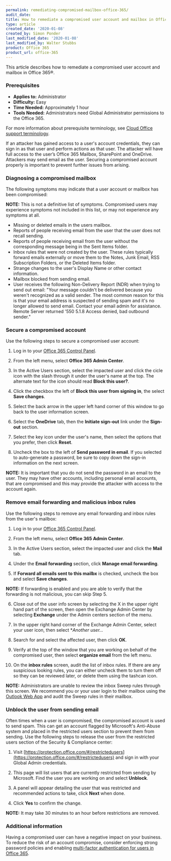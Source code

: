 ```yaml
---
permalink: remediating-compromised-mailbox-office-365/
audit_date:
title: How to remediate a compromised user account and mailbox in Office 365
type: article
created_date: '2020-01-08'
created_by: Simon Ponder
last_modified_date: '2020-01-08'
last_modified_by: Walter Stubbs
product: Office 365
product_url: office-365
---
```


This article describes how to remediate a compromised user account and mailbox in Office 365&reg;.

### Prerequisites

- **Applies to:** Administrator
- **Difficulty:** Easy
- **Time Needed:** Approximately 1 hour
- **Tools Needed:** Administrators need Global Administrator permissions to the Office 365.

For more information about prerequisite terminology, see [Cloud Office support terminology](/how-to/cloud-office-support-terminology).

If an attacker has gained access to a user's account credentials, they can sign in as that user and perform actions as that user. The attacker will have full access to the user’s Office 365 Mailbox, SharePoint and OneDrive. Attackers may send email as the user. Securing a compromised account properly is important to prevent further issues from arising.

### Diagnosing a compromised mailbox

The following symptoms may indicate that a user account or mailbox has been compromised:

**NOTE:** This is not a definitive list of symptoms. Compromised users may experience symptoms not included in this list, or may not experience any symptoms at all.

  - Missing or deleted emails in the users mailbox.
  - Reports of people receiving email from the user that the user does not recall sending.
  - Reports of people receiving email from the user without the corresponding message being in the Sent Items folder.
  - Inbox rules that were not created by the user. These rules typically forward emails externally or move them to the Notes, Junk Email, RSS Subscription Folders, or the Deleted Items folder.
  - Strange changes to the user's Display Name or other contact information.
  - Mailbox blocked from sending email.
  - User receives the following Non-Delivery Report (NDR) when trying to send out email: "Your message couldn't be delivered because you weren't recognized as a valid sender. The most common reason for this is that your email address is suspected of sending spam and it's no longer allowed to send email. Contact your email admin for assistance. Remote Server returned '550 5.1.8 Access denied, bad outbound sender."

### Secure a compromised account

Use the following steps to secure a compromised user account:

1.	Log in to your [Office 365 Control Panel](https://office365.cp.rackspace.com).

2.	From the left menu, select **Office 365 Admin Center**.

3.  In the Active Users section, select the impacted user and click the cicle icon with the slash through it under the user's name at the top. The alternate text for the icon should read **Block this user?**.

4.  Click the checkbox the left of **Block this user from signing in**, the select **Save changes**.

5.  Select the back arrow in the upper left hand corner of this window to go back to the user information screen.

6.  Select the **OneDrive** tab, then the **Initiate sign-out** link under the **Sign-out** section.

7.  Select the key icon under the user's name, then select the options that you prefer, then click **Reset**.

8.  Uncheck the box to the left of **Send password in email**. If you selected to auto-generate a password, be sure to copy down the sign-in information on the next screen. 

**NOTE:** It is important that you do not send the password in an email to the user. They may have other accounts, including personal email accounts, that are compromised and this may provide the attacker with access to the account again.

### Remove email forwarding and malicious inbox rules 

Use the following steps to remove any email forwarding and inbox rules from the user's mailbox:

1.	Log in to your [Office 365 Control Panel](https://office365.cp.rackspace.com).

2.	From the left menu, select **Office 365 Admin Center**.

3.  In the Active Users section, select the impacted user and click the **Mail** tab.

4.  Under the **Email forwarding** section, click **Manage email forwarding**.

5.  If **Forward all emails sent to this mailbx** is checked, uncheck the box and select **Save changes**.

**NOTE:** If forwarding is enabled and you are able to verify that the forwarding is not malicious, you can skip Step 5.

6.  Close out of the user info screen by selecting the X in the upper right hand part of the screen, then open the Exchange Admin Center by selecting **Exchange** under the Admin centers section of the menu.

7.  In the upper right hand corner of the Exchange Admin Center, select your user icon, then select **Another user...*

8.  Search for and select the affected user, then click **OK**.

9.  Verify at the top of the window that you are working on behalf of the compromised user, then select **organize email** from the left menu.

10.  On the **inbox rules** screen, audit the list of inbox rules. If there are any suspicious looking rules, you can either uncheck them to turn them off so they can be reviewed later, or delete them using the tashcan icon.

**NOTE:** Administrators are unable to review the inbox Sweep rules through this screen. We recommend you or your user login to their mailbox using the [Outlook Web App](https://outlook.office.com) and audit the Sweep rules in their mailbox.

### Unblock the user from sending email

Often times when a user is compromised, the compromised account is used to send spam. This can get an account flagged by Microsoft's Anti-Abuse system and placed in the restricted users section to prevent them from sending. Use the following steps to release the user from the restricted users section of the Security & Compliance center:

1.	Visit [https://protection.office.com/#/restrictedusers](https://protection.office.com/#/restrictedusers) and sign in with your Global Admin credentials.

2.	This page will list users that are currently restricted from sending by Microsoft. Find the user you are working on and select **Unblock**.

3.  A panel will appear detailing the user that was restricted and recommended actions to take, click **Next** when done.

4.  Click **Yes** to confirm the change.

**NOTE:** It may take 30 minutes to an hour before restrictions are removed.

### Additional information

Having a compromised user can have a negative impact on your business. To reduce the risk of an account compromise, consider enforcing strong password policies and enabling [multi-factor authentication for users in Office 365](/how-to/manage-multi-factor-authentication-for-users-in-office-365/).
